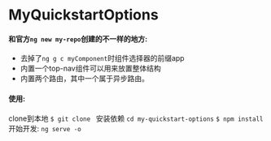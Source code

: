 # MyQuickstartOptions

#### 和官方`ng new my-repo`创建的不一样的地方:
* 去掉了`ng g c myComponent`时组件选择器的前缀app
* 内置一个top-nav组件可以用来放置整体结构
* 内置两个路由，其中一个属于异步路由。
#### 使用:
clone到本地
`$ git clone `
安装依赖
`cd my-quickstart-options`
`$ npm install`
开始开发:
`ng serve -o`